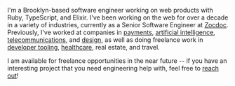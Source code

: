 I'm a Brooklyn-based software engineer working on web products with Ruby, TypeScript, and Elixir. I've been working on the web for over a decade in a variety of industries, currently as a Senior Software Engineer at [Zocdoc](https://zocdoc.com). Previously, I've worked at companies in [payments](https://stripe.com), [artificial intelligence](https://enlitic.com), [telecommunications](https://aircall.io), and [design](https://oak.is), as well as doing freelance work in [developer tooling](https://buildwithfern.com), [healthcare](https://sanofi.com), real estate, and travel.

I am available for freelance opportunities in the near future -- if you have an interesting project that you need engineering help with, feel free to [reach out](mailto:engagements@e10.llc)!
